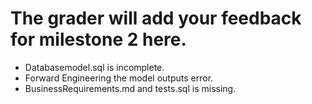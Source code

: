 # The grader will add your feedback for milestone 2 here.
* Databasemodel.sql is incomplete. 
* Forward Engineering the model outputs error. 
* BusinessRequirements.md and tests.sql is missing. 
